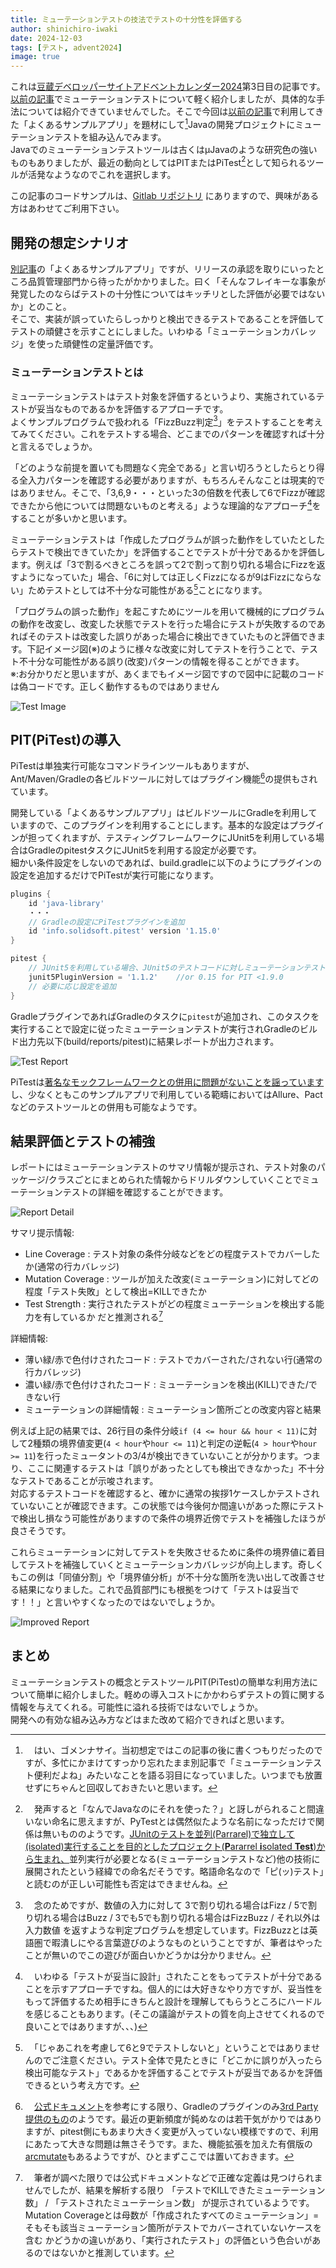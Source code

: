 ```yaml
---
title: ミューテーションテストの技法でテストの十分性を評価する
author: shinichiro-iwaki
date: 2024-12-03
tags: [テスト, advent2024]
image: true
---
```


これは[豆蔵デベロッパーサイトアドベントカレンダー2024](/events/advent-calendar/2024/)第3日目の記事です。
[以前の記事](/blogs/2023/08/01/coverage-pattern/)でミューテーションテストについて軽く紹介しましたが、具体的な手法については紹介できていませんでした。そこで今回は[以前の記事](/blogs/2023/05/11/flaky-test-allure/)で利用してきた「よくあるサンプルアプリ」を題材にして[^1]Javaの開発プロジェクトにミューテーションテストを組み込んでみます。  
Javaでのミューテーションテストツールは古くはμJavaのような研究色の強いものもありましたが、最近の動向としてはPITまたはPiTest[^2]として知られるツールが活発なようなのでこれを選択します。  

[^1]:　はい、ゴメンナサイ。当初想定ではこの記事の後に書くつもりだったのですが、多忙にかまけてすっかり忘れたまま別記事で「ミューテーションテスト便利だよね」みたいなことを語る羽目になっていました。いつまでも放置せずにちゃんと回収しておきたいと思います。  

[^2]:　発声すると「なんでJavaなのにそれを使った？」と訝しがられること間違いない命名に思えますが、PyTestとは偶然似たような名前になっただけで関係は無いもののようです。[JUnitのテストを並列(Parrarel)で独立して(isolated)実行することを目的としたプロジェクト(**P**ararrel **i**solated **Test**)から生まれ、](https://pitest.org/faq/)並列実行が必要となる(ミューテーションテストなど)他の技術に展開されたという経緯での命名だそうです。略語命名なので「ピ(ッ)テスト」と読むのが正しい可能性も否定はできませんね。  

この記事のコードサンプルは、[Gitlab リポジトリ](https://gitlab.com/shinichiro-iwaki/testexample/) にありますので、興味がある方はあわせてご利用下さい。  

## 開発の想定シナリオ
[別記事](/blogs/2023/05/11/flaky-test-allure/)の「よくあるサンプルアプリ」ですが、リリースの承認を取りにいったところ品質管理部門から待ったがかかりました。曰く「そんなフレイキーな事象が発覚したのならばテストの十分性についてはキッチリとした評価が必要ではないか」とのこと。  
そこで、実装が誤っていたらしっかりと検出できるテストであることを評価してテストの頑健さを示すことにしました。いわゆる「ミューテーションカバレッジ」を使った頑健性の定量評価です。  

### ミューテーションテストとは
ミューテーションテストはテスト対象を評価するというより、実施されているテストが妥当なものであるかを評価するアプローチです。  
よくサンプルプログラムで扱われる「FizzBuzz判定[^3]」をテストすることを考えてみてください。これをテストする場合、どこまでのパターンを確認すれば十分と言えるでしょうか。  

[^3]:　念のためですが、数値の入力に対して 3で割り切れる場合はFizz / 5で割り切れる場合はBuzz / 3でも5でも割り切れる場合はFizzBuzz / それ以外は入力数値 を返すような判定プログラムを想定しています。FizzBuzzとは英語圏で暇潰しにやる言葉遊びのようなものということですが、筆者はやったことが無いのでこの遊びが面白いかどうかは分かりません。  

「どのような前提を置いても問題なく完全である」と言い切ろうとしたらとり得る全入力パターンを確認する必要がありますが、もちろんそんなことは現実的ではありません。そこで、「3,6,9・・・といった3の倍数を代表して6でFizzが確認できたから他については問題ないものと考える」ような理論的なアプローチ[^4]をすることが多いかと思います。  

[^4]:　いわゆる「テストが妥当に設計」されたことをもってテストが十分であることを示すアプローチですね。個人的には大好きなやり方ですが、妥当性をもって評価するため相手にきちんと設計を理解してもらうところにハードルを感じることもあります。(そこの議論がテストの質を向上させてくれるので良いことではありますが、、、)  

ミューテーションテストは「作成したプログラムが誤った動作をしていたとしたらテストで検出できていたか」を評価することでテストが十分であるかを評価します。例えば「3で割るべきところを誤って2で割って割り切れる場合にFizzを返すようになっていた」場合、「6に対しては正しくFizzになるが9はFizzにならない」ためテストとしては不十分な可能性がある[^5]ことになります。  
  
[^5]:　「じゃあこれを考慮して6と9でテストしないと」ということではありませんのでご注意ください。テスト全体で見たときに「どこかに誤りが入ったら検出可能なテスト」であるかを評価することでテストが妥当であるかを評価できるという考え方です。  

「プログラムの誤った動作」を起こすためにツールを用いて機械的にプログラムの動作を改変し、改変した状態でテストを行った場合にテストが失敗するのであればそのテストは改変した誤りがあった場合に検出できていたものと評価できます。下記イメージ図(※)のように様々な改変に対してテストを行うことで、テスト不十分な可能性がある誤り(改変)パターンの情報を得ることができます。  
※:お分かりだと思いますが、あくまでもイメージ図ですので図中に記載のコードは偽コードです。正しく動作するものではありません  

![Test Image](/img/blogs/2024/1203_mutation-test/mutation-image.drawio.png)

## PIT(PiTest)の導入
PiTestは単独実行可能なコマンドラインツールもありますが、Ant/Maven/Gradleの各ビルドツールに対してはプラグイン機能[^6]の提供もされています。  

[^6]:　[公式ドキュメント](https://pitest.org/quickstart/)を参考にする限り、Gradleのプラグインのみ[3rd Party提供のもの](https://github.com/szpak/gradle-pitest-plugin)のようです。最近の更新頻度が鈍めなのは若干気がかりではありますが、pitest側にもあまり大きく変更が入っていない模様ですので、利用にあたって大きな問題は無さそうです。また、機能拡張を加えた有償版の[arcmutate](https://www.arcmutate.com/)もあるようですが、ひとまずここでは置いておきます。  

開発している「よくあるサンプルアプリ」はビルドツールにGradleを利用していますので、このプラグインを利用することにします。基本的な設定はプラグインが担ってくれますが、テスティングフレームワークにJUnit5を利用している場合はGradleのpitestタスクにJUnit5を利用する設定が必要です。  
細かい条件設定をしないのであれば、build.gradleに以下のようにプラグインの設定を追加するだけでPiTestが実行可能になります。  

```groovy
plugins {
    id 'java-library'
	・・・
    // Gradleの設定にPiTestプラグインを追加
    id 'info.solidsoft.pitest' version '1.15.0'
}

pitest {
    // JUnit5を利用している場合、JUnit5のテストコードに対しミューテーションテストを実施するためpitestタスクにJUnit5プラグインを指定
    junit5PluginVersion = '1.1.2'    //or 0.15 for PIT <1.9.0
    // 必要に応じ設定を追加
}
```

GradleプラグインであればGradleのタスクに`pitest`が追加され、このタスクを実行することで設定に従ったミューテーションテストが実行されGradleのビルド出力先以下(build/reports/pitest)に結果レポートが出力されます。  

![Test Report](/img/blogs/2024/1203_mutation-test/execution.jpg)

PiTestは[著名なモックフレームワークとの併用に問題がないことを謡っています](https://pitest.org/faq/)し、少なくともこのサンプルアプリで利用している範疇においてはAllure、Pactなどのテストツールとの併用も可能なようです。  

## 結果評価とテストの補強
レポートにはミューテーションテストのサマリ情報が提示され、テスト対象のパッケージ/クラスごとにまとめられた情報からドリルダウンしていくことでミューテーションテストの詳細を確認することができます。  

![Report Detail](/img/blogs/2024/1203_mutation-test/report.jpg)

サマリ提示情報:  
 - Line Coverage : テスト対象の条件分岐などをどの程度テストでカバーしたか(通常の行カバレッジ)  
 - Mutation Coverage : ツールが加えた改変(ミューテーション)に対してどの程度「テスト失敗」として検出=KILLできたか  
 - Test Strength : 実行されたテストがどの程度ミューテーションを検出する能力を有しているか だと推測される[^7]  

[^7]:　筆者が調べた限りでは公式ドキュメントなどで正確な定義は見つけられませんでしたが、結果を解析する限り 「テストでKILLできたミューテーション数」 / 「テストされたミューテーション数」 が提示されているようです。Mutation Coverageとは母数が「作成されたすべてのミューテーション」=そもそも該当ミューテーション箇所がテストでカバーされていないケースを含む かどうかの違いがあり、「実行されたテスト」の評価という色合いがあるのではないかと推測しています。  

詳細情報:  
 - 薄い緑/赤で色付けされたコード : テストでカバーされた/されない行(通常の行カバレッジ)  
 - 濃い緑/赤で色付けされたコード : ミューテーションを検出(KILL)できた/できない行  
 - ミューテーションの詳細情報 : ミューテーション箇所ごとの改変内容と結果  

例えば上記の結果では、26行目の条件分岐`if (4 <= hour && hour < 11)`に対して2種類の境界値変更(`4 < hour`や`hour <= 11`)と判定の逆転(`4 > hour`や`hour >= 11`)を行ったミュータントの3/4が検出できていないことが分かります。つまり、ここに関連するテストは「誤りがあったとしても検出できなかった」不十分なテストであることが示唆されます。  
対応するテストコードを確認すると、確かに通常の挨拶1ケースしかテストされていないことが確認できます。この状態では今後何か間違いがあった際にテストで検出し損なう可能性がありますので条件の境界近傍でテストを補強したほうが良さそうです。  

これらミューテーションに対してテストを失敗させるために条件の境界値に着目してテストを補強していくとミューテーションカバレッジが向上します。奇しくもこの例は「同値分割」や「境界値分析」が不十分な箇所を洗い出して改善させる結果になりました。これで品質部門にも根拠をつけて「テストは妥当です！！」と言いやすくなったのではないでしょうか。  

![Improved Report](/img/blogs/2024/1203_mutation-test/reportiimprove.jpg)

## まとめ

ミューテーションテストの概念とテストツールPIT(PiTest)の簡単な利用方法について簡単に紹介しました。軽めの導入コストにかかわらずテストの質に関する情報を与えてくれる。可能性に溢れる技術ではないでしょうか。  
開発への有効な組み込み方などはまた改めて紹介できればと思います。  

